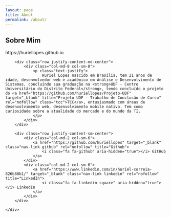```yaml
---
layout: page
title: About
permalink: /about/
---
```

<div class="about">
	<div class="container">
		<div class="row justify-content-md-center">
			<div class="col-md-8 col-sm-8">
				<h2>Sobre Mim</h2>
				<p class="text-muted">https://huriellopes.github.io</p>
			</div>
		</div>
	
		<div class="row justify-content-md-center">
			<div class="col-md-8 col-sm-8">
				<p class="text-justify">
					Huriel Lopes nascido em Brasília, tem 21 anos de idade, desenvolvedor web e acadêmico em Análise e Desenvolvimento de Sistemas, concluíndo sua graduação na <strong>UDF - Centro Universitário do Distrito Federal</strong>, tendo concluído o projeto do <a href="https://github.com/huriellopes/Projeto-UDF" target="_blank" title="Projeto UDF - Trabalho de Conclusão de Curso" rel="nofollow" class="tcc">TCC</a>, entusiasmado com áreas de desenvolvimento web, desenvolvimento mobile nativo. Tem como curiosidade sobre a atualidade do mercado e do mundo da TI.
				</p>
			</div>
		</div>
		
		<div class="row justify-content-sm-center">
			<div class="col-md-2 col-sm-6">
				<a href="https://github.com/huriellopes" target="_blank" class="nav-link github" rel="nofollow" title="Github">
			    	<i class="fa fa-github" aria-hidden="true"></i> GitHub
			    </a>
			</div>
			<div class="col-md-2 col-sm-6">
				<a href="https://www.linkedin.com/in/huriel-correia-826b88b1/" target="_blank" class="nav-link linkedin" rel="nofollow" title="LinkedIn">
	    			<i class="fa fa-linkedin-square" aria-hidden="true"></i> LinkedIn
			    </a>
			</div>
		</div>

	</div>
</div>